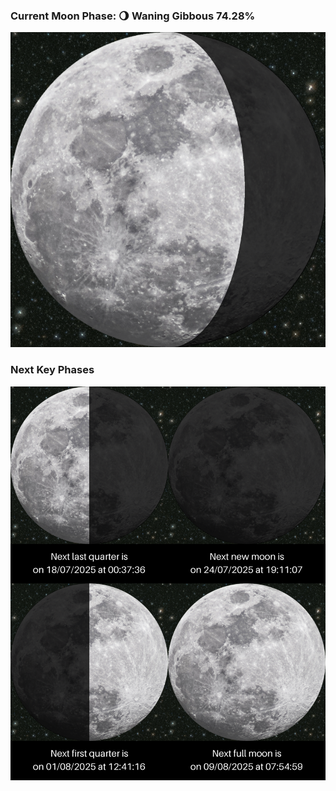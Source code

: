 ### Current Moon Phase: 🌖 Waning Gibbous 74.28%
![Moon Phase](moonphase.png)
### Next Key Phases
![Gallery](gallery.png)